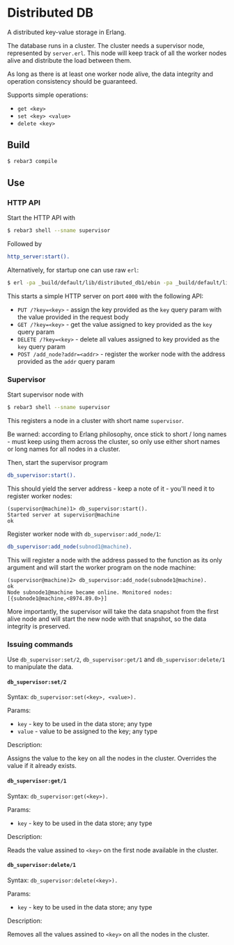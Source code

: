 # Distributed DB

A distributed key-value storage in Erlang.

The database runs in a cluster. The cluster needs a supervisor node, represented by `server.erl`.
This node will keep track of all the worker nodes alive and distribute the load between them.

As long as there is at least one worker node alive, the data integrity and operation consistency should be guaranteed.

Supports simple operations:

* `get <key>`
* `set <key> <value>`
* `delete <key>`

## Build

```bash
$ rebar3 compile
```

## Use

### HTTP API

Start the HTTP API with

```bash
$ rebar3 shell --sname supervisor
```

Followed by

```erlang
http_server:start().
```

Alternatively, for startup one can use raw `erl`:

```bash
$ erl -pa _build/default/lib/distributed_db1/ebin -pa _build/default/lib/mochiweb/ebin -sname supervisor
```

This starts a simple HTTP server on port `4000` with the following API:

* `PUT /?key=<key>` - assign the key provided as the `key` query param with the value provided in the request body
* `GET /?key=<key>` - get the value assigned to key provided as the `key` query param
* `DELETE /?key=<key>` - delete all values assigned to key provided as the `key` query param
* `POST /add_node?addr=<addr>` - register the worker node with the address provided as the `addr` query param

### Supervisor

Start supervisor node with

```bash
$ rebar3 shell --sname supervisor
```

This registers a node in a cluster with short name `supervisor`.

Be warned: according to Erlang philosophy, once stick to short / long names -
must keep using them across the cluster, so only use either short names or long names for all nodes in a cluster.

Then, start the supervisor program

```erlang
db_supervisor:start().
```

This should yield the server address - keep a note of it - you'll need it to register worker nodes:

```
(supervisor@machine)1> db_supervisor:start().
Started server at supervisor@machine
ok
```

Register worker node with `db_supervisor:add_node/1`:

```erlang
db_supervisor:add_node(subnod1@machine).
```

This will register a node with the address passed to the function as its only argument and will start the worker program on the node machine:

```
(supervisor@machine)2> db_supervisor:add_node(subnode1@machine).
ok
Node subnode1@machine became online. Monitored nodes: [{subnode1@machine,<8974.89.0>}]
```

More importantly, the supervisor will take the data snapshot from the first alive node and will start the new node with that snapshot, so
the data integrity is preserved.

### Issuing commands

Use `db_supervisor:set/2`, `db_supervisor:get/1` and `db_supervisor:delete/1` to manipulate the data.

#### `db_supervisor:set/2`

Syntax: `db_supervisor:set(<key>, <value>).`

Params:

* `key` - key to be used in the data store; any type
* `value` - value to be assigned to the key; any type

Description:

Assigns the value to the key on all the nodes in the cluster.
Overrides the value if it already exists.

#### `db_supervisor:get/1`

Syntax: `db_supervisor:get(<key>).`

Params:

* `key` - key to be used in the data store; any type

Description:

Reads the value assined to `<key>` on the first node available in the cluster.

#### `db_supervisor:delete/1`

Syntax: `db_supervisor:delete(<key>).`

Params:

* `key` - key to be used in the data store; any type

Description:

Removes all the values assined to `<key>` on all the nodes in the cluster.
